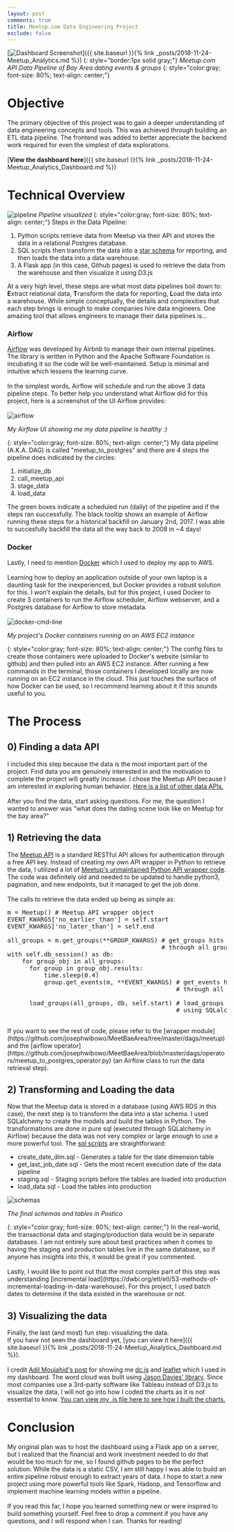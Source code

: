 ```yaml
---
layout: post
comments: true
title: Meetup.com Data Engineering Project
exclude: false
---
```


[![Dashboard Screenshot](/images/dashboard-min.gif)]({{ site.baseurl }}{% link _posts/2018-11-24-Meetup_Analytics.md %})
{: style="border:1px solid gray;"}
*Meetup.com API Data Pipeline of Bay Area dating events & groups*
{: style="color:gray; font-size: 80%; text-align: center;"}

# Objective
The primary objective of this project was to gain a deeper understanding of data engineering concepts and tools. This was achieved through building an ETL data pipeline. The frontend was added to better appreciate the backend work required for even the simplest of data explorations.
<br><br>[**View the dashboard here**]({{ site.baseurl }}{% link _posts/2018-11-24-Meetup_Analytics_Dashboard.md %})

# Technical Overview
![pipeline](/images/pipeline.png)
*Pipeline visualized*
{: style="color:gray; font-size: 80%; text-align: center;"}
Steps in the Data Pipeline: 
1. Python scripts retrieve data from Meetup via their API and stores the data in a relational Postgres database.
2. SQL scripts then transform the data into a [star schema](http://www.essai.rnu.tn/Ebook/Informatique/The%20Data%20Warehouse%20Toolkit,%203rd%20Edition.pdf) for reporting, and then loads the data into a data warehouse.
3. A Flask app (in this case, Github pages) is used to retrieve the data from the warehouse and then visualize it using D3.js

At a very high level, these steps are what most data pipelines boil down to: **E**xtract relational data, **T**ransform the data for reporting, **L**oad the data into a warehouse. While simple conceptually, the details and complexities that each step brings is enough to make companies hire data engineers. One amazing tool that allows engineers to manage their data pipelines is...

### Airflow
[Airflow](https://airbnb.io/projects/airflow/)
was developed by Airbnb to manage their own internal pipelines. The library is written in Python and the Apache Software Foundation is incubating it so the code will be well-maintained. Setup is minimal and intuitive which lessens the learning curve.<br><br>
In the simplest words, Airflow will schedule and run the above 3 data pipeline steps. To better help you understand what Airflow did for this project, here is a screenshot of the UI Airflow provides:<br><br>
![airflow](/images/airflow.png)
<p><i>My Airflow UI showing me my data pipeline is healthy :)</i></p>
{: style="color:gray; font-size: 80%; text-align: center;"}
My data pipeline (A.K.A. DAG) is called "meetup_to_postgres" and there are 4 steps the pipeline does indicated by the circles:
<ol>
<li> initialize_db </li>
<li> call_meetup_api </li>
<li> stage_data </li>
<li> load_data </li>
</ol>
The green boxes indicate a scheduled run (daily) of the pipeline and if the steps ran successfully. The black tooltip shows an example of Airflow running these steps for a historical backfill on January 2nd, 2017. I was able to succesfully backfill the data all the way back to 2008 in ~4 days!

### Docker
Lastly, I need to mention [Docker](https://www.docker.com/) which I used to deploy my app to AWS.<br><br>
Learning how to deploy an application outside of your own laptop is a daunting task for the inexperienced, but Docker provides a robust solution for this. I won't explain the details, but for this project, I used Docker to create 3 containers to run the Airflow scheduler, Airflow webserver, and a Postgres database for Airflow to store metadata.<br><br>
![docker-cmd-line](/images/dockerlocal.png)
<p><i>My project's Docker containers running on an AWS EC2 instance</i></p>
{: style="color:gray; font-size: 80%; text-align: center;"}
The config files to create those containers were uploaded to Docker's website (similar to github) and then pulled into an AWS EC2 instance. After running a few commands in the terminal, those containers I developed locally are now running on an EC2 instance in the cloud. This just touches the surface of how Docker can be used, so I recommend learning about it if this sounds useful to you. 

# The Process
## 0) Finding a data API
I included this step because the data is the most important part of the project. Find data you are genuinely interested in and the motivation to complete the project will greatly increase. I chose the Meetup API because I am interested in exploring human behavior. [Here is a list of other data APIs.](https://github.com/toddmotto/public-apis)<br><br>After you find the data, start asking questions. For me, the question I wanted to answer was "what does the dating scene look like on Meetup for the bay area?"
## 1) Retrieving the data
The [Meetup API](https://www.meetup.com/meetup_api/) is a standard RESTful API allows for authentication through a free API key. Instead of creating my own API wrapper in Python to retrieve the data, I utilized a lot of [Meetup's unmaintained Python API wrapper code](https://github.com/meetup/python-api-client). The code was definitely old and needed to be updated to handle python3, pagination, and new endpoints, but it managed to get the job done. <br><br>
The calls to retrieve the data ended up being as simple as:
<pre class="prettyprint linenums">
m = Meetup() # Meetup API wrapper object
EVENT_KWARGS['no_earlier_than'] = self.start
EVENT_KWARGS['no_later_than'] = self.end

all_groups = m.get_groups(**GROUP_KWARGS) # get_groups hits the API and paginates
                                          # through all groups within a set of filters
with self.db_session() as db:
    for group_obj in all_groups:
      for group in group_obj.results:
          time.sleep(0.4)
          group.get_events(m, **EVENT_KWARGS) # get_events hits the API and paginates
                                              # through all events in a group

      load_groups(all_groups, db, self.start) # load_groups stores all events/groups in the database
                                              # using SQLalchemy functions
</pre>
<br>
If you want to see the rest of code, please refer to the [wrapper module](https://github.com/josephwibowo/MeetBaeArea/tree/master/dags/meetup) and the [airflow operator](https://github.com/josephwibowo/MeetBaeArea/blob/master/dags/operators/meetup_to_postgres_operator.py) (an Airflow class to run the data retrieval step).

## 2) Transforming and Loading the data
Now that the Meetup data is stored in a database (using AWS RDS in this case), the next step is to transform the data into a star schema. I used SQLalchemy to create the models and build the tables in Python. The transformations are done in pure sql (executed through SQLalchemy in Airflow) because the data was not very complex or large enough to use a more powerful tool. The [sql scripts](https://github.com/josephwibowo/MeetBaeArea/tree/master/dags/sql) are straightforward:
- create_date_dim.sql - Generates a table for the date dimension table
- get_last_job_date.sql - Gets the most recent execution date of the data pipeline
- staging.sql - Staging scripts before the tables are loaded into production
- load_data.sql - Load the tables into production

![schemas](/images/schema.png)
<p><i>The final schemas and tables in Postico</i></p>
{: style="color:gray; font-size: 80%; text-align: center;"}
In the real-world, the transactional data and staging/production data would be in separate databases. I am not entirely sure about best practices when it comes to having the staging and production tables live in the same database, so if anyone has insights into this, it would be great if you commented.<br><br>
Lastly, I would like to point out that the most complex part of this step was understanding [incremental load](https://dwbi.org/etl/etl/53-methods-of-incremental-loading-in-data-warehouse). For this project, I used batch dates to determine if the data existed in the warehouse or not.

## 3) Visualizing the data
Finally, the last (and most) fun step: visualizing the data.<br>If you have not seen the dashboard yet, [you can view it here]({{ site.baseurl }}{% link _posts/2018-11-24-Meetup_Analytics_Dashboard.md %}).<br><br> I credit [Adil Moujahid's post](http://adilmoujahid.com/posts/2016/08/interactive-data-visualization-geospatial-d3-dc-leaflet-python/) for showing me [dc.js](https://dc-js.github.io/dc.js/) and [leaflet](https://leafletjs.com/plugins.html) which I used in my dashboard. The word cloud was built using [Jason Davies' library](https://github.com/jasondavies/d3-cloud). 
Since most companies use a 3rd-party software like Tableau instead of D3.js to visualize the data, I will not go into how I coded the charts as it is not essential to know. [You can view my .js file here to see how I built the charts.](https://github.com/josephwibowo/josephwibowo.github.io/blob/master/js/graphs.js)


# Conclusion
My original plan was to host the dashboard using a Flask app on a server, but I realized that the financial and work investment needed to do that would be too much for me, so I found github pages to be the perfect solution. While the data is a static CSV, I am still happy I was able to build an entire pipeline robust enough to extract years of data. I hope to start a new project using more powerful tools like Spark, Hadoop, and Tensorflow and implement machine learning models within a pipeline.<br><br>If you read this far, I hope you learned something new or were inspired to build something yourself. Feel free to drop a comment if you have any questions, and I will respond when I can. Thanks for reading!